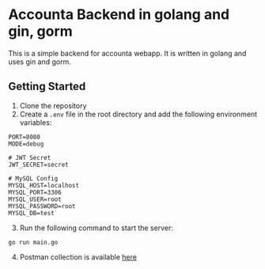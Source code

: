 # Accounta Backend in golang and gin, gorm

This is a simple backend for accounta webapp. It is written in golang and uses gin and gorm.

## Getting Started

1. Clone the repository
2. Create a `.env` file in the root directory and add the following environment variables:

```
PORT=8080
MODE=debug
   
# JWT Secret
JWT_SECRET=secret

# MySQL Config
MYSQL_HOST=localhost
MYSQL_PORT=3306
MYSQL_USER=root
MYSQL_PASSWORD=root
MYSQL_DB=test
```


3. Run the following command to start the server:

```
go run main.go
```


4. Postman collection is available [here](https://documenter.getpostman.com/view/34577808/2sAXjQ1qDF)

